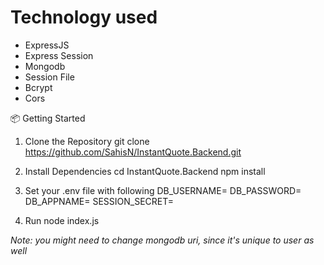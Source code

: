 # Technology used
- ExpressJS
- Express Session
- Mongodb
- Session File
- Bcrypt
- Cors

📦 Getting Started

1. Clone the Repository
git clone https://github.com/SahisN/InstantQuote.Backend.git

2. Install Dependencies
cd InstantQuote.Backend
npm install

4. Set your .env file with following
DB_USERNAME=
DB_PASSWORD=
DB_APPNAME=
SESSION_SECRET=

4. Run node index.js

*Note: you might need to change mongodb uri, since it's unique to user as well*


